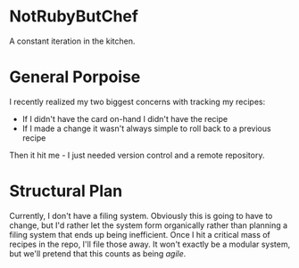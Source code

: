# NotRubyButChef
A constant iteration in the kitchen.

# General Porpoise
I recently realized my two biggest concerns with tracking my recipes:
- If I didn't have the card on-hand I didn't have the recipe
- If I made a change it wasn't always simple to roll back to a previous recipe

Then it hit me - I just needed version control and a remote repository.

# Structural Plan
Currently, I don't have a filing system. Obviously this is going to have to change, but I'd rather let the system form organically rather than planning a filing system that ends up being inefficient. Once I hit a critical mass of recipes in the repo, I'll file those away. It won't exactly be a modular system, but we'll pretend that this counts as being *agile*.
